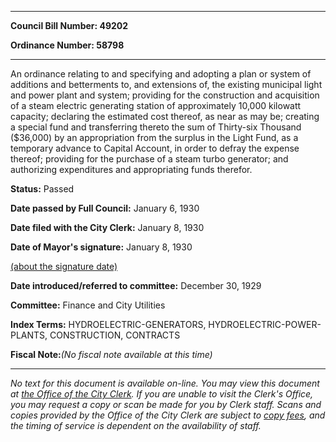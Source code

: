 

********

**Council Bill Number: 49202**
   
**Ordinance Number: 58798**
********

 An ordinance relating to and specifying and adopting a plan or system of additions and betterments to, and extensions of, the existing municipal light and power plant and system; providing for the construction and acquisition of a steam electric generating station of approximately 10,000 kilowatt capacity; declaring the estimated cost thereof, as near as may be; creating a special fund and transferring thereto the sum of Thirty-six Thousand ($36,000) by an appropriation from the surplus in the Light Fund, as a temporary advance to Capital Account, in order to defray the expense thereof; providing for the purchase of a steam turbo generator; and authorizing expenditures and appropriating funds therefor.

**Status:** Passed
   
**Date passed by Full Council:** January 6, 1930
   
**Date filed with the City Clerk:** January 8, 1930
   
**Date of Mayor's signature:** January 8, 1930
   
[(about the signature date)](/~public/approvaldate.htm)
   
   
   
**Date introduced/referred to committee:** December 30, 1929
   
**Committee:** Finance and City Utilities
   
   
**Index Terms:** HYDROELECTRIC-GENERATORS, HYDROELECTRIC-POWER-PLANTS, CONSTRUCTION, CONTRACTS

**Fiscal Note:**_(No fiscal note available at this time)_
********

_No text for this document is available on-line. You may view this document at [the Office of the City Clerk](http://www.seattle.gov/leg/clerk/contactUs.htm). If you are unable to visit the Clerk's Office, you may request a copy or scan be made for you by Clerk staff. Scans and copies provided by the Office of the City Clerk are subject to [copy fees](http://clerk.seattle.gov/~public/clerkfees.htm), and the timing of service is dependent on the availability of staff._

